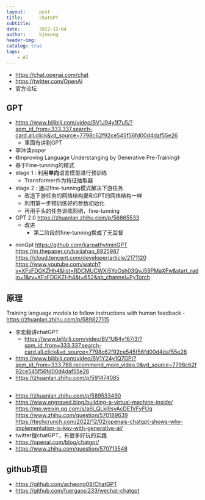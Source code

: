 ```yaml
---
layout:     post
title:      chatGPT
subtitle:   
date:       2022-12-04
author:     bjmsong
header-img: 
catalog: true
tags:
    - AI
---
```

- https://chat.openai.com/chat
- https://twitter.com/OpenAI
- 官方论坛



## GPT
- https://www.bilibili.com/video/BV1J94y1f7u5/?spm_id_from=333.337.search-card.all.click&vd_source=7798c62f92ce545f56fd00d4daf55e26
   - 里面有讲到GPT
- 李沐读paper
- 《Improving Language Understanging by Generative Pre-Training》
- 基于Fine-tunning的模式
- stage 1 : 利用**单向**语言模型进行预训练
    - Transformer作为特征抽取器
- stage 2 : 通过fine-tunning模式解决下游任务
    - 改造下游任务的网络结构要和GPT的网络结构一样
    - 利用第一步预训练好的参数初始化
    - 再用手头的任务训练网络，fine-tunning
- GPT 2.0
    https://zhuanlan.zhihu.com/p/56865533
    - 改进
        - 第二阶段的fine-tunning换成了无监督
+ minGpt
https://github.com/karpathy/minGPT
https://m.thepaper.cn/baijiahao_8825987
https://cloud.tencent.com/developer/article/2171120
https://www.youtube.com/watch?v=XFsFDGKZHh4&list=RDCMUCWXI5YeOsh03QvJ59PMaXFw&start_radio=1&rv=XFsFDGKZHh4&t=652&ab_channel=PyTorch

## 原理
Training language models to follow instructions with human feedback
    - https://zhuanlan.zhihu.com/p/589827115
- 李宏毅讲chatGPT
    - https://www.bilibili.com/video/BV1U84y167i3/?spm_id_from=333.337.search-card.all.click&vd_source=7798c62f92ce545f56fd00d4daf55e26
- https://www.bilibili.com/video/BV1Y24y1Q7GP/?spm_id_from=333.788.recommend_more_video.0&vd_source=7798c62f92ce545f56fd00d4daf55e26
- https://zhuanlan.zhihu.com/p/591474085

##   
- https://zhuanlan.zhihu.com/p/589533490  
- https://www.engraved.blog/building-a-virtual-machine-inside/
https://mp.weixin.qq.com/s/a6l_QLki9svAcDE1VFyFUg
https://www.zhihu.com/question/570189639
https://techcrunch.com/2022/12/02/openais-chatgpt-shows-why-implementation-is-key-with-generative-ai/
- twitter搜chatGPT，有很多好玩的实践
- https://openai.com/blog/chatgpt/
- https://www.zhihu.com/question/570713548

## github项目
- https://github.com/acheong08/ChatGPT
- https://github.com/fuergaosi233/wechat-chatgpt

## 